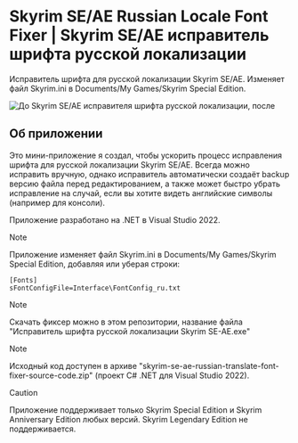 # Skyrim SE/AE Russian Locale Font Fixer | Skyrim SE/AE исправитель шрифта русской локализации
Исправитель шрифта для русской локализации Skyrim SE/AE. Изменяет файл Skyrim.ini в Documents/My Games/Skyrim Special Edition.

![До Skyrim SE/AE исправителя шрифта русской локализации, после](https://i.imgur.com/LdPW6nY.jpeg)

## Об приложении
Это мини-приложение я создал, чтобы ускорить процесс исправления шрифта для русской локализации Skyrim SE/AE. Всегда можно исправить вручную, однако исправитель автоматически создаёт backup версию файла перед редактированием, а также может быстро убрать исправление на случай, если вы хотите видеть английские символы (например для консоли).

Приложение разработано на .NET в Visual Studio 2022.

> [!NOTE]
> Приложение изменяет файл Skyrim.ini в Documents/My Games/Skyrim Special Edition, добавляя или уберая строки:
> ```
> [Fonts]
> sFontConfigFile=Interface\FontConfig_ru.txt
> ```

> [!NOTE]
> Скачать фиксер можно в этом репозитории, название файла "Исправитель шрифта русской локализации Skyrim SE-AE.exe"

> [!NOTE]
> Исходный код доступен в архиве "skyrim-se-ae-russian-translate-font-fixer-source-code.zip" (проект C# .NET для Visual Studio 2022).

> [!CAUTION]
> Приложение поддерживает только Skyrim Special Edition и Skyrim Anniversary Edition любых версий. Skyrim Legendary Edition не поддерживается.
